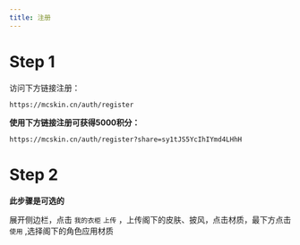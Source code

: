 ```yaml
---
title: 注册
---
```

# Step 1

访问下方链接注册：
```
https://mcskin.cn/auth/register
```
**使用下方链接注册可获得5000积分：**
```
https://mcskin.cn/auth/register?share=sy1tJS5YcIhIYmd4LHhH
```

# Step 2

**此步骤是可选的**

展开侧边栏，点击 `我的衣柜` `上传` ，上传阁下的皮肤、披风，点击材质，最下方点击 `使用` ,选择阁下的角色应用材质
